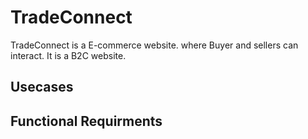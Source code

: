 # TradeConnect
TradeConnect is a E-commerce website. where Buyer and sellers can interact. It is a B2C website.

<!-- TODO: List use cases -->
## Usecases

<!-- TODO: List functional requirments -->
## Functional Requirments